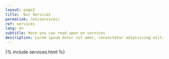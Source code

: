 ```yaml
---
layout: page2
title:  Our Services
permalink: /en/services/
ref: services
lang: en
subtitle: Here you can read upon on services
description: Lorem ipsum dolor sit amet, consectetur adipisicing elit. Nisi rerum soluta in accusantium aperiam reprehenderit vero delectus, fugiat sapiente repudiandae, esse impedit, iusto repellat iure debitis provident. Dolore eaque officiis fugiat illo voluptatum! A excepturi consequatur, officia saepe, aspernatur dolorem dolore vel, corporis vero laboriosam architecto neque sapiente! Nostrum, assumenda.
---
```

{% include services.html %}